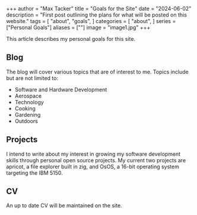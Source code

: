+++
author = "Max Tacker"
title = "Goals for the Site"
date = "2024-06-02"
description = "First post outlining the plans for what will be posted on this website."
tags = [
    "about",
    "goals",
]
categories = [
    "about",
]
series = ["Personal Goals"]
aliases = [""]
image = "image1.jpg"
+++

This article describes my personal goals for this site.
<!--more-->

## Blog
The blog will cover various topics that are of interest to me. Topics include but are not limited to:
* Software and Hardware Development
* Aerospace
* Technology
* Cooking
* Gardening
* Outdoors

## Projects
I intend to write about my interest in growing my software development skills through personal open source projects. My current two projects are apricot, a file explorer built in zig, and OsOS, a 16-bit operating system targeting the IBM 5150.

## CV
An up to date CV will be maintained on the site.
